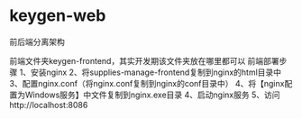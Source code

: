 # keygen-web

前后端分离架构

前端文件夹keygen-frontend，其实开发期该文件夹放在哪里都可以 
前端部署步骤
1、安装nginx
2、将supplies-manage-frontend复制到nginx的html目录中
3、配置nginx.conf（将nginx.conf复制到nginx的conf目录中）
4、将【nginx配置为Windows服务】中文件复制到nginx.exe目录
4、启动nginx服务
5、访问http://localhost:8086
